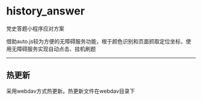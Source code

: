 # history_answer
党史答题小程序应对方案

借助auto.js较为方便的无障碍服务功能，根于颜色识别和页面抓取定位坐标，使用无障碍服务实现自动点击、挂机刷题

***

## 热更新

采用webdav方式热更新。热更新文件在webdav目录下